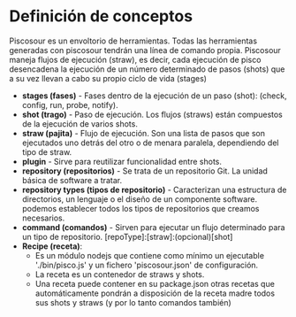       
# Definición de conceptos

Piscosour es un envoltorio de herramientas. Todas las herramientas generadas con piscosour tendrán una línea de comando propia. 
Piscosour maneja flujos de ejecución (straw), es decir, cada ejecución de pisco desencadena la ejecución de un número determinado de pasos (shots) que a su vez llevan a cabo su propio ciclo de vida (stages)  

- **stages (fases)** - Fases dentro de la ejecución de un paso (shot): (check, config, run, probe, notify).
- **shot (trago)** - Paso de ejecución. Los flujos (straws) están compuestos de la ejecución de varios shots. 
- **straw (pajita)** - Flujo de ejecución. Son una lista de pasos que son ejecutados uno detrás del otro o de menara paralela, dependiendo del tipo de straw.
- **plugin** - Sirve para reutilizar funcionalidad entre shots.
- **repository (repositorios)** - Se trata de un repositorio Git. La unidad básica de software a tratar.
- **repository types (tipos de repositorio)** - Caracterizan una estructura de directorios, un lenguaje o el diseño de un componente software. podemos establecer todos los tipos de repositorios que creamos necesarios.
- **command (comandos)** - Sirven para ejecutar un flujo determinado para un tipo de repositorio. [repoType]:[straw]:(opcional)[shot] 
- **Recipe (receta)**:
    - Es un módulo nodejs que contiene como mínimo un ejecutable './bin/pisco.js' y un fichero 'piscosour.json' de configuración.  
    - La receta es un contenedor de straws y shots.
    - Una receta puede contener en su package.json otras recetas que automáticamente pondrán a disposición de la receta madre todos sus shots y straws (y por lo tanto comandos también) 